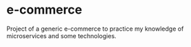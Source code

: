 # e-commerce
Project of a generic e-commerce to practice my knowledge of microservices and some technologies.
